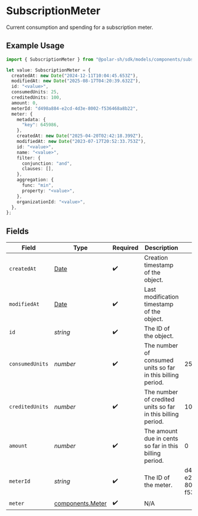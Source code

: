 # SubscriptionMeter

Current consumption and spending for a subscription meter.

## Example Usage

```typescript
import { SubscriptionMeter } from "@polar-sh/sdk/models/components/subscriptionmeter.js";

let value: SubscriptionMeter = {
  createdAt: new Date("2024-12-11T10:04:45.653Z"),
  modifiedAt: new Date("2025-08-17T04:20:39.632Z"),
  id: "<value>",
  consumedUnits: 25,
  creditedUnits: 100,
  amount: 0,
  meterId: "d498a884-e2cd-4d3e-8002-f536468a8b22",
  meter: {
    metadata: {
      "key": 645986,
    },
    createdAt: new Date("2025-04-20T02:42:18.399Z"),
    modifiedAt: new Date("2023-07-17T20:52:33.753Z"),
    id: "<value>",
    name: "<value>",
    filter: {
      conjunction: "and",
      clauses: [],
    },
    aggregation: {
      func: "min",
      property: "<value>",
    },
    organizationId: "<value>",
  },
};
```

## Fields

| Field                                                                                         | Type                                                                                          | Required                                                                                      | Description                                                                                   | Example                                                                                       |
| --------------------------------------------------------------------------------------------- | --------------------------------------------------------------------------------------------- | --------------------------------------------------------------------------------------------- | --------------------------------------------------------------------------------------------- | --------------------------------------------------------------------------------------------- |
| `createdAt`                                                                                   | [Date](https://developer.mozilla.org/en-US/docs/Web/JavaScript/Reference/Global_Objects/Date) | :heavy_check_mark:                                                                            | Creation timestamp of the object.                                                             |                                                                                               |
| `modifiedAt`                                                                                  | [Date](https://developer.mozilla.org/en-US/docs/Web/JavaScript/Reference/Global_Objects/Date) | :heavy_check_mark:                                                                            | Last modification timestamp of the object.                                                    |                                                                                               |
| `id`                                                                                          | *string*                                                                                      | :heavy_check_mark:                                                                            | The ID of the object.                                                                         |                                                                                               |
| `consumedUnits`                                                                               | *number*                                                                                      | :heavy_check_mark:                                                                            | The number of consumed units so far in this billing period.                                   | 25                                                                                            |
| `creditedUnits`                                                                               | *number*                                                                                      | :heavy_check_mark:                                                                            | The number of credited units so far in this billing period.                                   | 100                                                                                           |
| `amount`                                                                                      | *number*                                                                                      | :heavy_check_mark:                                                                            | The amount due in cents so far in this billing period.                                        | 0                                                                                             |
| `meterId`                                                                                     | *string*                                                                                      | :heavy_check_mark:                                                                            | The ID of the meter.                                                                          | d498a884-e2cd-4d3e-8002-f536468a8b22                                                          |
| `meter`                                                                                       | [components.Meter](../../models/components/meter.md)                                          | :heavy_check_mark:                                                                            | N/A                                                                                           |                                                                                               |